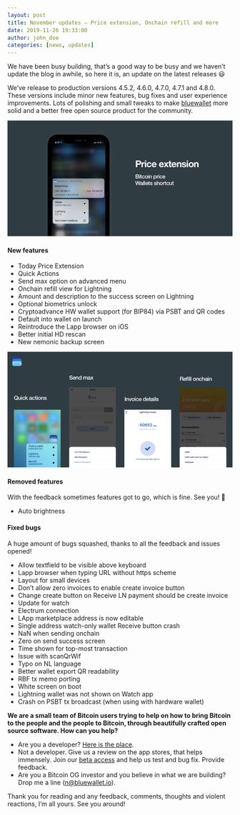 ```yaml
---
layout: post
title: November updates — Price extension, Onchain refill and more
date: 2019-11-26 19:33:00
author: john_doe
categories: [news, updates]
---
```


We have been busy building, that’s a good way to be busy and we haven’t update the blog in awhile, so here it is, an update on the latest releases 😃

We’ve release to production versions 4.5.2, 4.6.0, 4.7.0, 4.7.1 and 4.8.0. These versions include minor new features, bug fixes and user experience improvements. Lots of polishing and small tweaks to make [bluewallet](https://bluewallet.io) more solid and a better free open source product for the community.

![](/_posts/img/1__KNs1nTrAooGXllARG1kizw.png)

#### New features

*   Today Price Extension
*   Quick Actions
*   Send max option on advanced menu
*   Onchain refill view for Lightning
*   Amount and description to the success screen on Lightning
*   Optional biometrics unlock
*   Cryptoadvance HW wallet support (for BIP84) via PSBT and QR codes
*   Default into wallet on launch
*   Reintroduce the Lapp browser on iOS
*   Better initial HD rescan
*   New nemonic backup screen

![](/_posts/img/1__Y3NBaMKtXaWMvxx2YPI7__Q.png)

#### Removed features

With the feedback sometimes features got to go, which is fine. See you! 👋

*   Auto brightness

#### Fixed bugs

A huge amount of bugs squashed, thanks to all the feedback and issues opened!

*   Allow textfield to be visible above keyboard
*   Lapp browser when typing URL without https scheme
*   Layout for small devices
*   Don’t allow zero invoices to enable create invoice button
*   Change create button on Receive LN payment should be create invoice
*   Update for watch
*   Electrum connection
*   LApp marketplace address is now editable
*   Single address watch-only wallet Receive button crash
*   NaN when sending onchain
*   Zero on send success screen
*   Time shown for top-most transaction
*   Issue with scanQrWif
*   Typo on NL language
*   Better wallet export QR readability
*   RBF tx memo porting
*   White screen on boot
*   Lightning wallet was not shown on Watch app
*   Crash on PSBT tx broadcast (when using with hardware wallet)

**We are a small team of Bitcoin users trying to help on how to bring Bitcoin to the people and the people to Bitcoin, through beautifully crafted open source software. How can you help?**

*   Are you a developer? [Here is the place](https://github.com/BlueWallet/BlueWallet).
*   Not a developer. Give us a review on the app stores, that helps immensely. Join our [beta access](https://testflight.apple.com/join/8KtgcwC6) and help us test and bug fix. Provide feedback.
*   Are you a Bitcoin OG investor and you believe in what we are building? Drop me a line (n@bluewallet.io).

Thank you for reading and any feedback, comments, thoughts and violent reactions, I’m all yours. See you around!